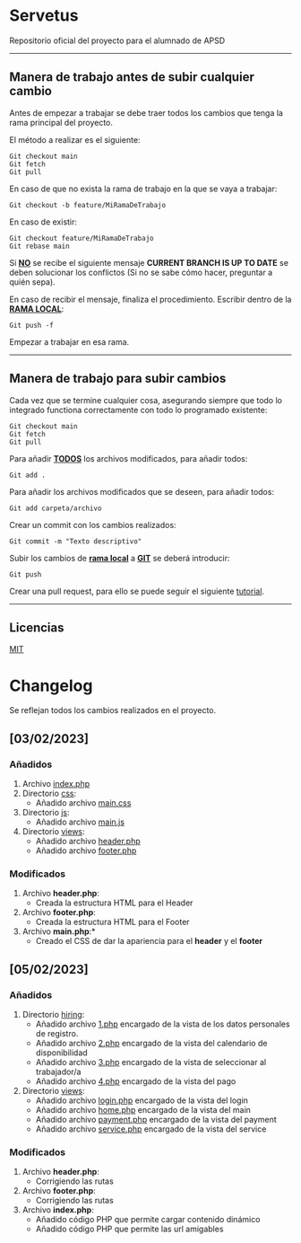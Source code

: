 # Servetus
Repositorio oficial del proyecto para el alumnado de APSD

---

##  Manera de trabajo antes de subir cualquier cambio

Antes de empezar a trabajar se debe traer todos los cambios que tenga la rama principal del proyecto.

El método a realizar es el siguiente:

```
Git checkout main
Git fetch
Git pull
```

En caso de que no exista la rama de trabajo en la que se vaya a trabajar:

```
Git checkout -b feature/MiRamaDeTrabajo
```

En caso de existir:

```
Git checkout feature/MiRamaDeTrabajo
Git rebase main
```

Si <u>**NO**</u> se recibe el siguiente mensaje **CURRENT BRANCH IS UP TO DATE** se deben solucionar los conflictos (Si no se sabe cómo hacer, preguntar a quién sepa).

En caso de recibir el mensaje, finaliza el procedimiento. Escribir dentro de la <u>**RAMA LOCAL**</u>:

```
Git push -f
```

Empezar a trabajar en esa rama.

---

##  Manera de trabajo para subir cambios

Cada vez que se termine cualquier cosa, asegurando siempre que todo lo integrado functiona correctamente con todo lo programado existente:

```
Git checkout main
Git fetch
Git pull
```

Para añadir <u>**TODOS**</u> los archivos modificados, para añadir todos:

```
Git add .
```

Para añadir los archivos modificados que se deseen, para añadir todos:

```
Git add carpeta/archivo
```

Crear un commit con los cambios realizados:

``` 
Git commit -m "Texto descriptivo"
``` 

Subir los cambios de <u>**rama local**</u> a <u>**GIT**</u> se deberá introducir:

```
Git push
```

Crear una pull request, para ello se puede seguir el siguiente [tutorial](https://docs.github.com/es/pull-requests/collaborating-with-pull-requests/proposing-changes-to-your-work-with-pull-requests/creating-a-pull-request).

---

## Licencias
[MIT](https://choosealicense.com/licenses/mit/)

# Changelog

Se reflejan todos los cambios realizados en el proyecto.

## [03/02/2023]

### Añadidos 
1. Archivo [index.php](./index.php)
2. Directorio [css](./assets/css/):
    - Añadido archivo [main.css](./assets/css/main.css)
3. Directorio [js](./assets/js/):
    - Añadido archivo [main.js](./assets/js/main.js)
4. Directorio [views](./views/):
    - Añadido archivo [header.php](./views/header.php)
    - Añadido archivo [footer.php](./views/footer.php)

### Modificados 
1. Archivo **header.php**:
    - Creada la estructura HTML para el Header
2. Archivo **footer.php**:
    - Creada la estructura HTML para el Footer
3. Archivo **main.php**:*
    - Creado el CSS de dar la apariencia para el **header** y el **footer**

## [05/02/2023]

### Añadidos 
1. Directorio [hiring](./views/hiring):
    -   Añadido archivo [1.php](./views/hiring/1.php) encargado de la vista de los datos personales de registro.
    -   Añadido archivo [2.php](./views/hiring/2.php) encargado de la vista del calendario de disponibilidad
    -   Añadido archivo [3.php](./views/hiring/3.php) encargado de la vista de seleccionar al trabajador/a
    -   Añadido archivo [4.php](./views/hiring/4.php) encargado de la vista del pago
2. Directorio [views](./views):
    -   Añadido archivo [login.php](./views/login.php) encargado de la vista del login
    -   Añadido archivo [home.php](./views/home.php) encargado de la vista del main
    -   Añadido archivo [payment.php](./views/payment.php) encargado de la vista del payment
    -   Añadido archivo [service.php](./views/service.php) encargado de la vista del service

### Modificados 
1. Archivo **header.php**:
    - Corrigiendo las rutas
2. Archivo **footer.php**:
    - Corrigiendo las rutas
3. Archivo **index.php**:
    - Añadido código PHP que permite cargar contenido dinámico
    - Añadido código PHP que permite las url amigables
